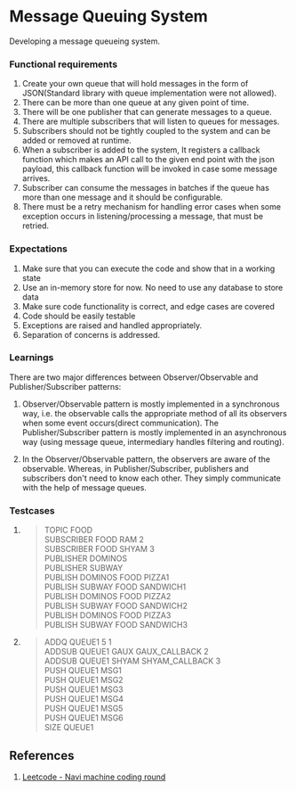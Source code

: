 # Message Queuing System

Developing a message queueing system.

### Functional requirements

1. Create your own queue that will hold messages in the form of JSON(Standard library with queue implementation were not allowed).
2. There can be more than one queue at any given point of time.
3. There will be one publisher that can generate messages to a queue.
4. There are multiple subscribers that will listen to queues for messages.
5. Subscribers should not be tightly coupled to the system and can be added or removed at runtime.
6. When a subscriber is added to the system, It registers a callback function which makes an API call to the given end point with the json
   payload, this callback function will be invoked in case some message arrives.
7. Subscriber can consume the messages in batches if the queue has more than one message and it should be configurable.
8. There must be a retry mechanism for handling error cases when some exception occurs in listening/processing a message, that must be retried.

### Expectations

1. Make sure that you can execute the code and show that in a working state
2. Use an in-memory store for now. No need to use any database to store data
3. Make sure code functionality is correct, and edge cases are covered
4. Code should be easily testable
5. Exceptions are raised and handled appropriately.
6. Separation of concerns is addressed.

### Learnings

There are two major differences between Observer/Observable and Publisher/Subscriber patterns:

1. Observer/Observable pattern is mostly implemented in a synchronous way, i.e. the observable calls the appropriate method of all its observers when some event occurs(direct communication). The Publisher/Subscriber pattern is mostly implemented in an asynchronous way (using message queue, intermediary handles filtering and routing).

2. In the Observer/Observable pattern, the observers are aware of the observable. Whereas, in Publisher/Subscriber, publishers and subscribers don't need to know each other. They simply communicate with the help of message queues.

### Testcases

1. > TOPIC FOOD <br>
   > SUBSCRIBER FOOD RAM 2 <br>
   > SUBSCRIBER FOOD SHYAM 3 <br>
   > PUBLISHER DOMINOS <br>
   > PUBLISHER SUBWAY <br>
   > PUBLISH DOMINOS FOOD PIZZA1 <br>
   > PUBLISH SUBWAY FOOD SANDWICH1 <br>
   > PUBLISH DOMINOS FOOD PIZZA2 <br>
   > PUBLISH SUBWAY FOOD SANDWICH2 <br>
   > PUBLISH DOMINOS FOOD PIZZA3 <br>
   > PUBLISH SUBWAY FOOD SANDWICH3 <br>

2. > ADDQ QUEUE1 5 1 <br>
   > ADDSUB QUEUE1 GAUX GAUX_CALLBACK 2 <br>
   > ADDSUB QUEUE1 SHYAM SHYAM_CALLBACK 3 <br>
   > PUSH QUEUE1 MSG1 <br>
   > PUSH QUEUE1 MSG2 <br>
   > PUSH QUEUE1 MSG3 <br>
   > PUSH QUEUE1 MSG4 <br>
   > PUSH QUEUE1 MSG5 <br>
   > PUSH QUEUE1 MSG6 <br>
   > SIZE QUEUE1 <br>

## References

1. [Leetcode - Navi machine coding round](https://leetcode.com/discuss/interview-question/1276596/Navi-or-SDE2-or-Machine-coding-round)

